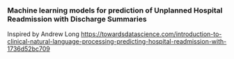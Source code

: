 ### Machine learning models for prediction of Unplanned Hospital Readmission with Discharge Summaries

Inspired by Andrew Long https://towardsdatascience.com/introduction-to-clinical-natural-language-processing-predicting-hospital-readmission-with-1736d52bc709
